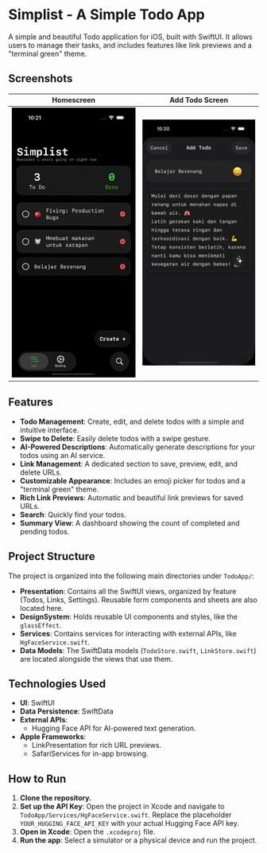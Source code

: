 # Simplist - A Simple Todo App

A simple and beautiful Todo application for iOS, built with SwiftUI. It allows users to manage their tasks, and includes features like link previews and a "terminal green" theme.

## Screenshots

| Homescreen | Add Todo Screen |
| :---: | :---: |
| ![Homescreen](docs/homescreen.png) | ![Add Todo Screen](docs/todoscreen.png) |

## Features

- **Todo Management**: Create, edit, and delete todos with a simple and intuitive interface.
- **Swipe to Delete**: Easily delete todos with a swipe gesture.
- **AI-Powered Descriptions**: Automatically generate descriptions for your todos using an AI service.
- **Link Management**: A dedicated section to save, preview, edit, and delete URLs.
- **Customizable Appearance**: Includes an emoji picker for todos and a "terminal green" theme.
- **Rich Link Previews**: Automatic and beautiful link previews for saved URLs.
- **Search**: Quickly find your todos.
- **Summary View**: A dashboard showing the count of completed and pending todos.

## Project Structure

The project is organized into the following main directories under `TodoApp/`:

-   **Presentation**: Contains all the SwiftUI views, organized by feature (Todos, Links, Settings). Reusable form components and sheets are also located here.
-   **DesignSystem**: Holds reusable UI components and styles, like the `glassEffect`.
-   **Services**: Contains services for interacting with external APIs, like `HgFaceService.swift`.
-   **Data Models**: The SwiftData models (`TodoStore.swift`, `LinkStore.swift`) are located alongside the views that use them.

## Technologies Used

-   **UI**: SwiftUI
-   **Data Persistence**: SwiftData
-   **External APIs**:
    -   Hugging Face API for AI-powered text generation.
-   **Apple Frameworks**:
    -   LinkPresentation for rich URL previews.
    -   SafariServices for in-app browsing.

## How to Run

1.  **Clone the repository.**
2.  **Set up the API Key**: Open the project in Xcode and navigate to `TodoApp/Services/HgFaceService.swift`. Replace the placeholder `YOUR_HUGGING_FACE_API_KEY` with your actual Hugging Face API key.
3.  **Open in Xcode**: Open the `.xcodeproj` file.
4.  **Run the app**: Select a simulator or a physical device and run the project.